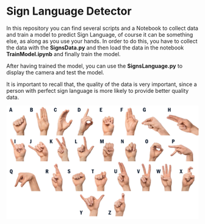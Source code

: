 # Sign Language Detector

In this repository you can find several scripts and a Notebook to
collect data and train a model to predict Sign Language, of course
it can be something else, as along as you use your hands. In order 
to do this, you have to collect the data with the **SignsData.py**
and then load the data in the notebook **TrainModel.ipynb** and 
finally train the model. 

After having trained the model, you can use the **SignsLanguage.py**
to display the camera and test the model.

It is important to recall that, the quality of the data is very important,
since a person with perfect sign language is more likely to provide better
quality data.

![Sign_Language](./Images/signLanguage.jpg)